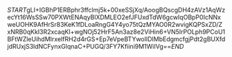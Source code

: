 $START$gLI+IGBhP1ERBphr3ffclmj5k+00xeSSjXq/AoogBQscgDH4zAVz1AqWzecYt16WsSSw70PXWtENAqyBlXDMLEO2efJFUxdTdW6gcwIqOBpP0IcNNxweUOHK9AfHrSr83KeK1fDLoaRngG4Y4yo75tQzMYAO0R2wvigKQPSxZD/ZxNRB0qKkI3R2xcaqKI+wgNOj52HrF5An3az8e2ViHin6+VN5IrPOLph9PCoU1BFtWZleUihdMIrxelfRH2d4rGS+Ep7eVpeBTYwoIlDIMbEdgmcfgjPdt2gBUXfdjdRUxjS3ldNCFynxGlqnaC+PUGQ/3FY7Kfiini9M1WiIVg==$END$